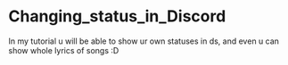 # Changing_status_in_Discord 
In my tutorial u will be able to show ur own statuses in ds, and even u can show whole lyrics of songs :D
 
